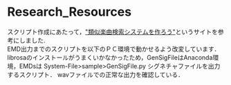 # Research_Resources
スクリプト作成にあたって，["類似楽曲検索システムを作ろう"](https://aidiary.hatenablog.com/entry/20121014/1350211413)というサイトを参考にしました.  
EMD出力までのスクリプトを以下のＰＣ環境で動かせるよう改変しています．librosaのインストールがうまくいかなかったため，GenSigFileはAnaconda環境，EMDsは
System-File>sample>GenSigFile.py
シグネチャファイルを出力するスクリプト．
wavファイルでの正常な出力を確認している．

